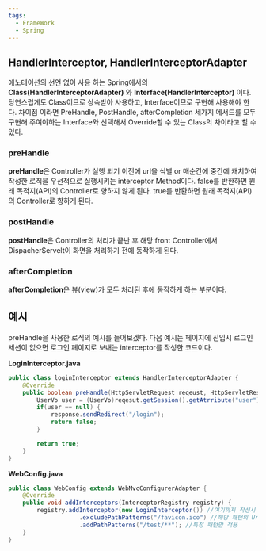 ```yaml
---
tags:
  - FrameWork
  - Spring
---
```

## HandlerInterceptor, HandlerInterceptorAdapter
애노테이션의 선언 없이 사용 하는 Spring에서의 **Class(HandlerInterceptorAdapter)** 와 **Interface(HandlerInterceptor)** 이다. 당연스럽게도 Class이므로 상속받아 사용하고, Interface이므로 구현해 사용해야 한다.
차이점 이라면 PreHandle, PostHandle, afterCompletion 세가지 메서드를 모두 구현해 주여야하는 Interface와 선택해서 Override할 수 있는 Class의 차이라고 할 수 있다.

### preHandle
**preHandle**은 Controller가 실행 되기 이전에 url을 식별 or 매순간에 중간에 캐치하여 작성한 로직을 우선적으로 실행시키는 interceptor Method이다.
false를 반환하면 원래 목적지(API)의 Controller로 향하지 않게 된다.
true를 반환하면 원래 목적지(API)의 Controller로 향하게 된다.

### postHandle
**postHandle**은 Controller의 처리가 끝난 후 해당 front Controller에서 DispacherServelt이 화면을 처리하기 전에 동작하게 된다.

### afterCompletion
**afterCompletion**은 뷰(view)가 모두 처리된 후에 동작하게 하는 부분이다.

## 예시
preHandle을 사용한 로직의 예시를 들어보겠다.
다음 예시는 페이지에 진입시 로그인 세션이 없으면 로그인 페이지로 보내는 interceptor를 작성한 코드이다.

**LoginInterceptor.java**
```java
public class loginInterceptor extends HandlerInterceptorAdapter {
	@Override
	public boolean preHandle(HttpServletRequest reqeust, HttpServletResponse response, Object handler) throws Exception {
		UserVo user = (UserVo)reqesut.getSession().getAtrribute("user");
		if(user == null) {
			response.sendRedirect("/login");
			return false;
		}

		return true;
	}
}
```

**WebConfig.java**
```java
public class WebConfig extends WebMvcConfigurerAdapter {
	@Override
	public void addInterceptors(InterceptorRegistry registry) {
		registry.addInterceptor(new LoginInterceptor()) //여기까지 작성시 모든 ruequest에서 동작
					.excludePathPatterns("/favicon.ico") //해당 패턴의 Url은 제외하고 작동
					.addPathPatterns("/test/**"); //특정 패턴만 적용
	}
}
```